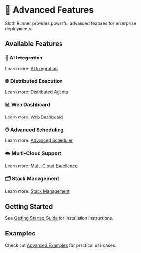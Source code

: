 # 🎯 Advanced Features

Sloth Runner provides powerful advanced features for enterprise deployments.

## Available Features

### 🤖 AI Integration
Learn more: [AI Integration](../ai-integration.md)

### 🌐 Distributed Execution
Learn more: [Distributed Agents](../distributed-agents.md)

### 📊 Web Dashboard
Learn more: [Web Dashboard](../web-dashboard.md)

### ⏰ Advanced Scheduling
Learn more: [Advanced Scheduler](../advanced-scheduler.md)

### ☁️ Multi-Cloud Support
Learn more: [Multi-Cloud Excellence](../multi-cloud-excellence.md)

### 🗂️ Stack Management
Learn more: [Stack Management](../stack-management.md)

## Getting Started

See [Getting Started Guide](./getting-started.md) for installation instructions.

## Examples

Check out [Advanced Examples](./advanced-examples.md) for practical use cases.
